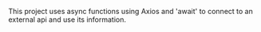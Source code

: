 This project uses async functions using Axios and 'await' to connect to an external api and use its information. 